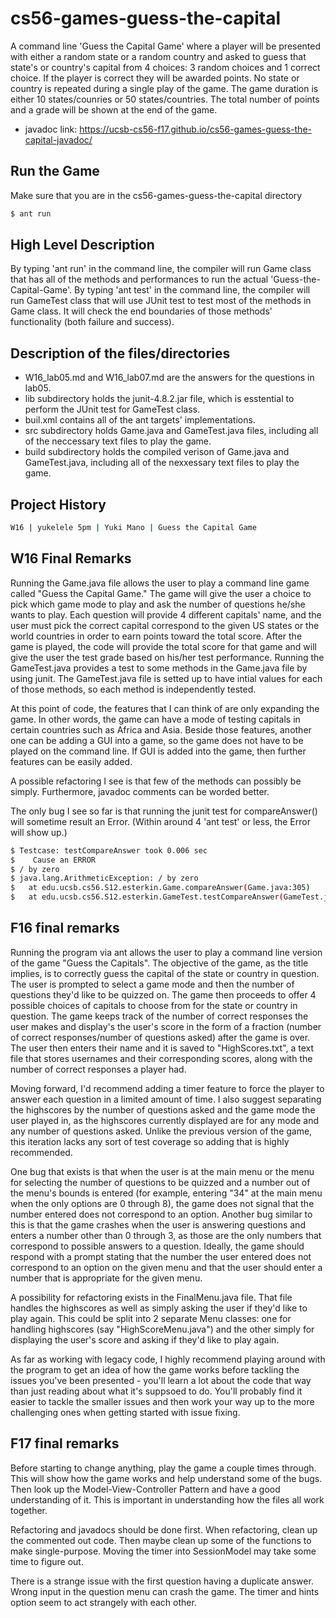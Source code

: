 # cs56-games-guess-the-capital
A command line 'Guess the Capital Game' where a player will be presented with either a random state or a random country and asked to guess that state's or country's capital from 4 choices: 3 random choices and 1 correct choice. If the player is correct they will be awarded points. No state or country is repeated during a single play of the game. The game duration is either 10 states/counries or 50 states/countries. The total number of points and a grade will be shown at the end of the game.

* javadoc link: https://ucsb-cs56-f17.github.io/cs56-games-guess-the-capital-javadoc/


## Run the Game

Make sure that you are in the cs56-games-guess-the-capital directory 

```sh
$ ant run 
```


## High Level Description 

By typing 'ant run' in the command line, the compiler will run Game class that has all of the methods and performances to run the actual 'Guess-the-Capital-Game'. 
By typing 'ant test' in the command line, the compiler will run GameTest class that will use JUnit test to test most of the methods in Game class. It will check the end boundaries of those methods' functionality (both failure and success).

  
## Description of the files/directories

- W16_lab05.md and W16_lab07.md are the answers for the questions in lab05. 
- lib subdirectory holds the junit-4.8.2.jar file, which is esstential to perform the JUnit test for GameTest class. 
- buil.xml contains all of the ant targets' implementations. 
- src subdirectory holds Game.java and GameTest.java files, including all of the neccessary text files to play the game. 
- build subdirectory holds the compiled verison of Game.java and GameTest.java, including all of the nexxessary text files to play the game. 


## Project History 

```sh
W16 | yukelele 5pm | Yuki Mano | Guess the Capital Game
```


## W16 Final Remarks

   Running the Game.java file allows the user to play a command line game called "Guess the Capital Game." The game will give the user a choice to pick which game mode to play and ask the number of questions he/she wants to play. Each question will provide 4 different capitals' name, and the user must pick the correct capital correspond to the given US states or the world countries in order to earn points toward the total score. After the game is played, the code will provide the total score for that game and will give the user the test grade based on his/her test performance.
   Running the GameTest.java provides a test to some methods in the Game.java file by using junit. The GameTest.java file is setted up to have intial values for each of those methods, so each method is independently tested. 
  
   At this point of code, the features that I can think of are only expanding the game. In other words, the game can have a mode of testing capitals in certain countries such as Africa and Asia. Beside those features, another one can be adding a GUI into a game, so the game does not have to be played on the command line. If GUI is added into the game, then further features can be easily added. 

   A possible refactoring I see is that few of the methods can possibly be simply. Furthermore, javadoc comments can be worded better.

   The only bug I see so far is that running the junit test for compareAnswer() will sometime result an Error. (Within around 4 'ant test' or less, the Error will show up.)
```sh
$ Testcase: testCompareAnswer took 0.006 sec
$	 Cause an ERROR
$ / by zero
$ java.lang.ArithmeticException: / by zero
$   at edu.ucsb.cs56.S12.esterkin.Game.compareAnswer(Game.java:305)
$   at edu.ucsb.cs56.S12.esterkin.GameTest.testCompareAnswer(GameTest.java:101)

```

## F16 final remarks
  Running the program via ant allows the user to play a command line version of the game "Guess the Capitals". The objective of the game, as the title implies, is to correctly guess the capital of the state or country in question. The user is prompted to select a game mode and then the number of questions they'd like to be quizzed on. The game then proceeds to offer 4 possible choices of capitals to choose from for the state or country in question. The game keeps track of the number of correct responses the user makes and display's the user's score in the form of a fraction (number of correct responses/number of questions asked) after the game is over. The user then enters their name and it is saved to "HighScores.txt", a text file that stores usernames and their corresponding scores, along with the number of correct responses a player had.
  
  Moving forward, I'd recommend adding a timer feature to force the player to answer each question in a limited amount of time. I also suggest separating the highscores by the number of questions asked and the game mode the user played in, as the highscores currently displayed are for any mode and any number of questions asked. Unlike the previous version of the game, this iteration lacks any sort of test coverage so adding that is highly recommended.
  
  One bug that exists is that when the user is at the main menu or the menu for selecting the number of questions to be quizzed and a number out of the menu's bounds is entered (for example, entering "34" at the main menu when the only options are 0 through 8), the game does not signal that the number entered does not correspond to an option. Another bug similar to this is that the game crashes when the user is answering questions and enters a number other than 0 through 3, as those are the only numbers that correspond to possible answers to a question. Ideally, the game should respond with a prompt stating that the number the user entered does not correspond to an option on the given menu and that the user should enter a number that is appropriate for the given menu.
  
  A possibility for refactoring exists in the FinalMenu.java file. That file handles the highscores as well as simply asking the user if they'd like to play again. This could be split into 2 separate Menu classes: one for handling highscores (say "HighScoreMenu.java") and the other simply for displaying the user's score and asking if they'd like to play again.
  
  As far as working with legacy code, I highly recommend playing around with the program to get an idea of how the game works before tackling the issues you've been presented - you'll learn a lot about the code that way than just reading about what it's suppsoed to do. You'll probably find it easier to tackle the smaller issues and then work your way up to the more challenging ones when getting started with issue fixing.

## F17 final remarks
    
   Before starting to change anything, play the game a couple times through. This will show how the game works and help understand some of the bugs. Then look up the Model-View-Controller Pattern and have a good understanding of it. This is important in understanding how the files all work together. 
   
   Refactoring and javadocs should be done first. When refactoring, clean up the commented out code. Then maybe clean up some of the functions to make single-purpose. Moving the timer into SessionModel may take some time to figure out.
   
   There is a strange issue with the first question having a duplicate answer. Wrong input in the question menu can crash the game. The timer and hints option seem to act strangely with each other.
   
   